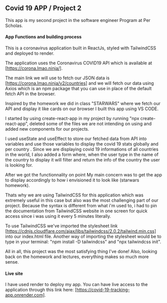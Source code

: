 ## Covid 19 APP / Project 2

This app is my second project in the software engineer Program at Per Scholas. 

#### App Functions and building process

This is a coronavirus application built in ReactJs, styled with TailwindCSS and deployed to render.
 
The application uses the Coronavirus COVID19 API which is available at [https://corona.lmao.ninja/].

The main link we will use to fetch our JSON data is [https://corona.lmao.ninja/v2/countries] and we will fetch our data using Axios which is an npm package that you can use in place of the default fetch API in the browser.

Inspired by the homework we did in class "STARWARS" where we fetch our API and display it like cards on our browser I built this app using VS CODE.

I started by using create-react-app in my project by running "npx create-react-app", deleted some of the files we are not intending on using and added new components for our projects.

I used useState and useEffect to store our fetched data from API into variables and use those variables to display the covid 19 stats globally and per country .
Since we are displaying covid 19 informations of all countries in the world, I also added a form where, when the user type in the name of the country to display it will filter and return the info of the country the user is looking for.

After we got the functionnality on point  My main concern was to get the app  to display  accordingly to how i envisioned it to look like (starwars homework).

Thats why we are using TailwindCSS for this application which was extremely useful in this case but also was the most challenging part of our project. Because the syntax is different from what i'm used to, i had to pin the documentation from TailwindCSS website in one screen for quick access since i was using it every 5 minutes literally.

To use TailwindCSS we've imported the stylesheet link [https://cdnjs.cloudflare.com/ajax/libs/tailwindcss/2.0.2/tailwind.min.css] into our index.html file. Another way of importing the stylesheet would be to type in your terminal: "npm install -D tailwindcss" and "npx tailwindcss init". 

All in all, this project was the most satisfying thing I've done! Also, looking back on the homework and lectures, everything makes so much more sense.

#### Live site

I have used render to deploy my app. You can have  live access to the application through this link here: [https://covid-19-tracking-app.onrender.com].






